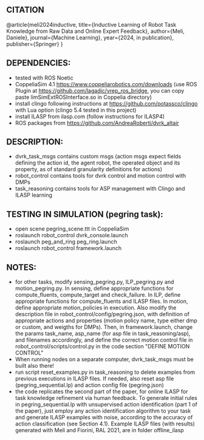 ## CITATION
@article{meli2024inductive,
  title={Inductive Learning of Robot Task Knowledge from Raw Data and Online Expert Feedback},
  author={Meli, Daniele},
  journal={Machine Learning},
  year={2024, in publication},
  publisher={Springer}
}

## DEPENDENCIES:
- tested with ROS Noetic
- CoppeliaSim 4.1 https://www.coppeliarobotics.com/downloads (use ROS Plugin at https://github.com/lagadic/vrep_ros_bridge, you can copy paste limSimExtROSInterface.so in Coppelia directory)
- install clingo following instructions at https://github.com/potassco/clingo with Lua option (clingo 5.4 tested in this project)
- install ILASP from ilasp.com (follow instructions for ILASP4)
- ROS packages from https://github.com/AndreaRoberti/dvrk_altair


## DESCRIPTION:
- dvrk_task_msgs contains custom msgs (action msgs expect fields defining the action id, the agent robot, the operated object and its property, as of standard granularity definitions for actions)
- robot_control contains tools for dvrk control and motion control with DMPs
- task_reasoning contains tools for ASP management with Clingo and ILASP learning

## TESTING IN SIMULATION (pegring task): 
- open scene pegring_scene.ttt in CoppeliaSim
- roslaunch robot_control dvrk_console.launch
- roslaunch peg_and_ring peg_ring.launch
- roslaunch robot_control framework.launch

## NOTES:
- for other tasks, modify sensing_pegring.py, ILP_pegring.py and motion_pegring.py. In sensing, define appropriate functions for compute_fluents, compute_target and check_failure. In ILP, define appropriate functions for compute_fluents and ILASP files. In motion, define appropriate motion_policies in execution. Also modify the description file in robot_control/config/pegring.json, with definition of appropriate actions and properties (motion policy name, type either dmp or custom, and weigths for DMPs). Then, in framework.launch, change the params task_name, asp_name (for asp file in task_reasoning/asp), and filenames accordingly, and define the correct motion control file in robot_control/scripts/control.py in the code section "DEFINE MOTION CONTROL"
- When running nodes on a separate computer, dvrk_task_msgs must be built also there!
- run script reset_examples.py in task_reasoning to delete examples from previous executions in ILASP files. If needed, also reset asp file (pegring_sequential.lp) and action config file (pegring.json)
- the code replicates the second part of the paper, for online ILASP for task knowledge refinement via human feedback. To generate initial rules in pegring_sequential.lp with unsupervised action identification (part 1 of the paper), just employ any action identification algorithm to your task and generate ILASP examples with noise, according to the accuracy of action classification (see Section 4.1). Example ILASP files (with results) generated with Meli and Fiorini, RAL 2021, are in folder offline_ilasp

